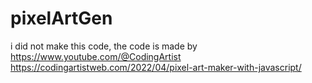 # pixelArtGen
i did not make this code, the code is made by https://www.youtube.com/@CodingArtist
https://codingartistweb.com/2022/04/pixel-art-maker-with-javascript/
